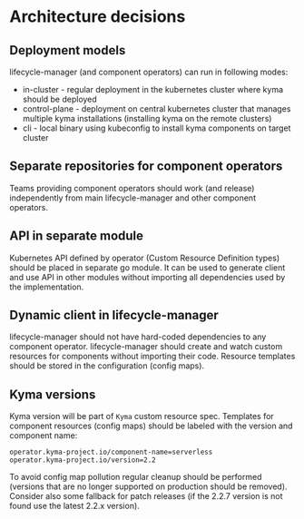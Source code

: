 # Architecture decisions

## Deployment models

lifecycle-manager (and component operators) can run in following modes:

- in-cluster - regular deployment in the kubernetes cluster where kyma should be deployed
- control-plane - deployment on central kubernetes cluster that manages multiple kyma installations (installing kyma on the remote clusters)
- cli - local binary using kubeconfig to install kyma components on target cluster

## Separate repositories for component operators

Teams providing component operators should work (and release) independently from main lifecycle-manager and other component operators.

## API in separate module

Kubernetes API defined by operator (Custom Resource Definition types) should be placed in separate go module. It can be used to generate client and use API in other modules without importing all dependencies used by the implementation.

## Dynamic client in lifecycle-manager

lifecycle-manager should not have hard-coded dependencies to any component operator. lifecycle-manager should create and watch custom resources for components without importing their code. Resource templates should be stored in the configuration (config maps).

## Kyma versions

Kyma version will be part of `Kyma` custom resource spec. Templates for component resources (config maps) should be labeled with the version and component name:

```
operator.kyma-project.io/component-name=serverless
operator.kyma-project.io/version=2.2
```

To avoid config map pollution regular cleanup should be performed (versions that are no longer supported on production should be removed). Consider also some fallback for patch releases (if the 2.2.7 version is not found use the latest 2.2.x version).
